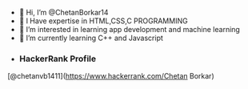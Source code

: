- 👋 Hi, I’m @ChetanBorkar14
- 🌱 I Have expertise in HTML,CSS,C PROGRAMMING 
- 👀 I’m interested in learning app development and machine learning
- 🌱 I’m currently learning C++ and Javascript
- ### HackerRank Profile
[@chetanvb1411](https://www.hackerrank.com/Chetan Borkar)
